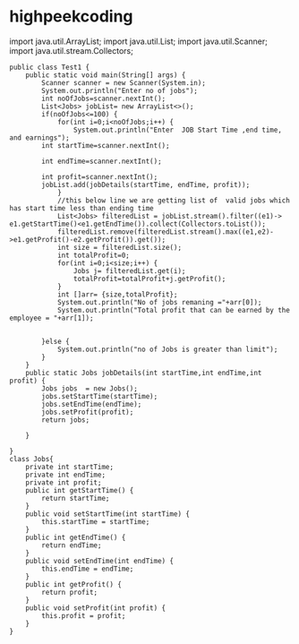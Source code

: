 # highpeekcoding
import java.util.ArrayList;
	import java.util.List;
	import java.util.Scanner;
	import java.util.stream.Collectors;

	public class Test1 {
		public static void main(String[] args) {
			Scanner scanner = new Scanner(System.in);
			System.out.println("Enter no of jobs");
			int noOfJobs=scanner.nextInt();
			List<Jobs> jobList= new ArrayList<>();
			if(noOfJobs<=100) {
				for(int i=0;i<noOfJobs;i++) {
					System.out.println("Enter  JOB Start Time ,end time, and earnings");
			int startTime=scanner.nextInt();
			
			int endTime=scanner.nextInt();
			
			int profit=scanner.nextInt();
			jobList.add(jobDetails(startTime, endTime, profit));
				}
				//this below line we are getting list of  valid jobs which has start time less than ending time
				List<Jobs> filteredList = jobList.stream().filter((e1)-> e1.getStartTime()<e1.getEndTime()).collect(Collectors.toList());
				filteredList.remove(filteredList.stream().max((e1,e2)->e1.getProfit()-e2.getProfit()).get());
				int size = filteredList.size();
				int totalProfit=0;
				for(int i=0;i<size;i++) {
					Jobs j= filteredList.get(i);
					totalProfit=totalProfit+j.getProfit();
				}
				int []arr= {size,totalProfit};
				System.out.println("No of jobs remaning ="+arr[0]);
				System.out.println("Total profit that can be earned by the employee = "+arr[1]);
				
				
			}else {
				System.out.println("no of Jobs is greater than limit");
			}
		}
		public static Jobs jobDetails(int startTime,int endTime,int profit) {
			Jobs jobs  = new Jobs();
			jobs.setStartTime(startTime);
			jobs.setEndTime(endTime);
			jobs.setProfit(profit);
			return jobs;
			
		}

	}
	class Jobs{
		private int startTime;
		private int endTime;
		private int profit;
		public int getStartTime() {
			return startTime;
		}
		public void setStartTime(int startTime) {
			this.startTime = startTime;
		}
		public int getEndTime() {
			return endTime;
		}
		public void setEndTime(int endTime) {
			this.endTime = endTime;
		}
		public int getProfit() {
			return profit;
		}
		public void setProfit(int profit) {
			this.profit = profit;
		}
	}



